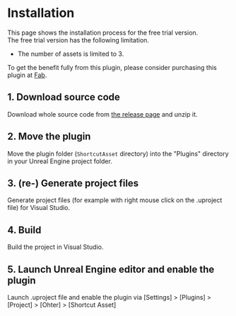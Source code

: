 # Installation

This page shows the installation process for the free trial version.  
The free trial version has the following limitation.

* The number of assets is limited to 3.

To get the benefit fully from this plugin, please consider purchasing this plugin at [Fab](https://www.fab.com/ja/listings/32616e78-e6ef-4645-903b-22af25e2a1dd).

## 1. Download source code

Download whole source code from [the release page](https://github.com/colory-games/UEPlugin-ShortcutAsset/releases) and unzip it.

## 2. Move the plugin

Move the plugin folder (`ShortcutAsset` directory) into the "Plugins" directory in your Unreal Engine project folder.

## 3. (re-) Generate project files

Generate project files (for example with right mouse click on the .uproject file) for Visual Studio.

## 4. Build

Build the project in Visual Studio.

## 5. Launch Unreal Engine editor and enable the plugin

Launch .uproject file and enable the plugin via [Settings] > [Plugins] > [Project] > [Ohter] > [Shortcut Asset]
